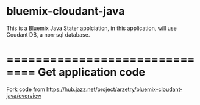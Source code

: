 bluemix-cloudant-java
====================

This is a Bluemix Java Stater applciation, in this application, will use Coudant DB, a non-sql database.


==============================
Get application code 
================================

Fork code from https://hub.jazz.net/project/arzetry/bluemix-cloudant-java/overview
